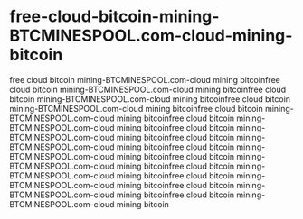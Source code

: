 # free-cloud-bitcoin-mining-BTCMINESPOOL.com-cloud-mining-bitcoin
free cloud bitcoin mining-BTCMINESPOOL.com-cloud mining bitcoinfree cloud bitcoin mining-BTCMINESPOOL.com-cloud mining bitcoinfree cloud bitcoin mining-BTCMINESPOOL.com-cloud mining bitcoinfree cloud bitcoin mining-BTCMINESPOOL.com-cloud mining bitcoinfree cloud bitcoin mining-BTCMINESPOOL.com-cloud mining bitcoinfree cloud bitcoin mining-BTCMINESPOOL.com-cloud mining bitcoinfree cloud bitcoin mining-BTCMINESPOOL.com-cloud mining bitcoinfree cloud bitcoin mining-BTCMINESPOOL.com-cloud mining bitcoinfree cloud bitcoin mining-BTCMINESPOOL.com-cloud mining bitcoinfree cloud bitcoin mining-BTCMINESPOOL.com-cloud mining bitcoinfree cloud bitcoin mining-BTCMINESPOOL.com-cloud mining bitcoinfree cloud bitcoin mining-BTCMINESPOOL.com-cloud mining bitcoinfree cloud bitcoin mining-BTCMINESPOOL.com-cloud mining bitcoinfree cloud bitcoin mining-BTCMINESPOOL.com-cloud mining bitcoin
